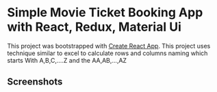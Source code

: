 # Simple Movie Ticket Booking App with React, Redux, Material Ui

This project was bootstrapped with [Create React App](https://github.com/facebook/create-react-app).
This project uses technique similar to excel to calculate rows and columns naming
which starts With A,B,C,....Z and the AA,AB,...,AZ

## Screenshots
